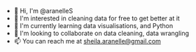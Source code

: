 - 👋 Hi, I'm @aranelleS
- 👀 I'm interested in cleaning data for free to get better at it
- 🌱 I'm currently learning data visualisations, and Python
- 💞️ I'm looking to collaborate on data cleaning, data wrangling
- 📫 You can reach me at sheila.aranelle@gmail.com

<!---
aranelleS/aranelleS is a ✨ special ✨ repository because its `README.md` (this file) appears on your GitHub profile.
You can click the Preview link to take a look at your changes.
--->

